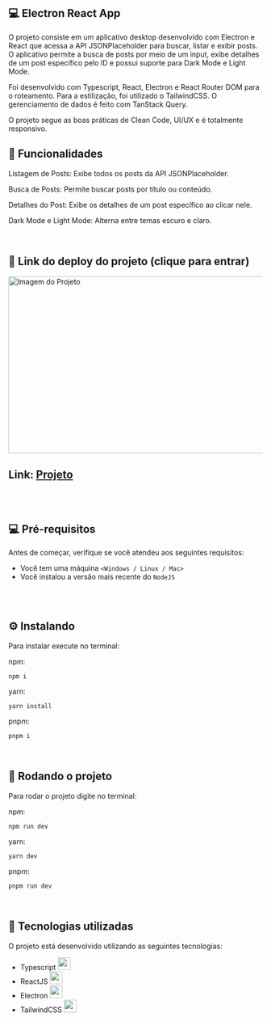 ## 💻 Electron React App

O projeto consiste em um aplicativo desktop desenvolvido com Electron e React que acessa a API JSONPlaceholder para buscar, listar e exibir posts. O aplicativo permite a busca de posts por meio de um input, exibe detalhes de um post específico pelo ID e possui suporte para Dark Mode e Light Mode.

Foi desenvolvido com Typescript, React, Electron e React Router DOM para o roteamento. Para a estilização, foi utilizado o TailwindCSS. O gerenciamento de dados é feito com TanStack Query.

O projeto segue as boas práticas de Clean Code, UI/UX e é totalmente responsivo.

## 🚀 Funcionalidades
Listagem de Posts: Exibe todos os posts da API JSONPlaceholder.

Busca de Posts: Permite buscar posts por título ou conteúdo.

Detalhes do Post: Exibe os detalhes de um post específico ao clicar nele.

Dark Mode e Light Mode: Alterna entre temas escuro e claro.

<br/>

## 🚀 Link do deploy do projeto (clique para entrar)

<a href="https://support-app-neon.vercel.app" target="_blank" rel="external">
<img src="public/project-image.png" height="350" width="750" alt="Imagem do Projeto">
</a>

<h2>Link: <a href="https://support-app-neon.vercel.app" target="_blank" rel="external">Projeto</a></h2>

<br/>
<br/>

## 💻 Pré-requisitos

Antes de começar, verifique se você atendeu aos seguintes requisitos:
* Você tem uma máquina `<Windows / Linux / Mac>`
* Você instalou a versão mais recente do `NodeJS`

<br/>
<br/>

## ⚙️ Instalando

Para instalar execute no terminal:

npm:
```
npm i
```

yarn:
```
yarn install
```

pnpm:
```
pnpm i
```

<br/>

## 🚀 Rodando o projeto

Para rodar o projeto digite no terminal:

npm:
```
npm run dev
```
yarn:
```
yarn dev
```

pnpm:
```
pnpm run dev
```

<br/>


## 🚀 Tecnologias utilizadas

O projeto está desenvolvido utilizando as seguintes tecnologias:

- Typescript <img width="25px" height="25px" src="https://cdn.jsdelivr.net/gh/devicons/devicon@latest/icons/typescript/typescript-original.svg" />
- ReactJS <img width="25px" height="25px" src="https://cdn.jsdelivr.net/gh/devicons/devicon@latest/icons/react/react-original.svg" />
- Electron <img width="25px" height="25px" src="https://cdn.jsdelivr.net/gh/devicons/devicon@latest/icons/electron/electron-original.svg" />
- TailwindCSS <img width="25px" height="25px" src="https://cdn.jsdelivr.net/gh/devicons/devicon@latest/icons/tailwindcss/tailwindcss-original.svg" />

